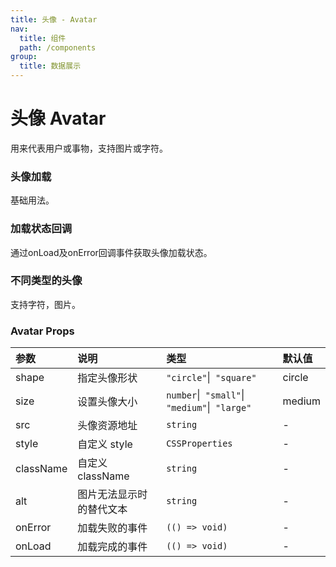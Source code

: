 ```yaml
---
title: 头像 - Avatar
nav:
  title: 组件
  path: /components
group:
  title: 数据展示
---
```


# 头像 Avatar

用来代表用户或事物，支持图片或字符。

### 头像加载
基础用法。
<code src="./demos/basic.tsx"  ></code>

### 加载状态回调
通过onLoad及onError回调事件获取头像加载状态。
<code src="./demos/load.tsx"  ></code>

### 不同类型的头像
支持字符，图片。
<code src="./demos/type.tsx"  ></code>

### Avatar Props

| 参数      | 说明                     | 类型                                          | 默认值 |
| :-------- | :----------------------- | :-------------------------------------------- | :----- |
| shape     | 指定头像形状             | `"circle"`\|` "square"`                       | circle |
| size      | 设置头像大小             | `number`\|` "small"`\|` "medium"`\|` "large"` | medium |
| src       | 头像资源地址             | `string`                                      | -      |
| style     | 自定义 style             | `CSSProperties`                               | -      |
| className | 自定义 className         | `string`                                      | -      |
| alt       | 图片无法显示时的替代文本 | `string`                                      | -      |
| onError   | 加载失败的事件           | `(() => void)`                                | -      |
| onLoad    | 加载完成的事件           | `(() => void)`                                | -      |

###
